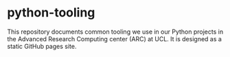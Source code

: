 # python-tooling

This repository documents common tooling we use in our Python projects in the Advanced Research Computing center (ARC) at UCL.
It is designed as a static GitHub pages site.
